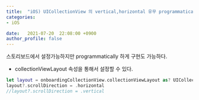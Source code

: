 ```yaml
---
title:  "iOS) UICollectionView 의 vertical,horizontal 유무 programmatically 구현"
categories:
- iOS

date:   2021-07-20  22:08:00 +0900
author_profile: false
---
```

스토리보드에서 설정가능하지만 programmatically 하게 구현도 가능하다.

- collectionViewLayout 속성을 통해서 설정할 수 있다.

```swift
let layout = onboardingCollectionView.collectionViewLayout as? UICollectionViewFlowLayout
layout?.scrollDirection = .horizontal
//layout?.scrollDirection = .vertical
```
